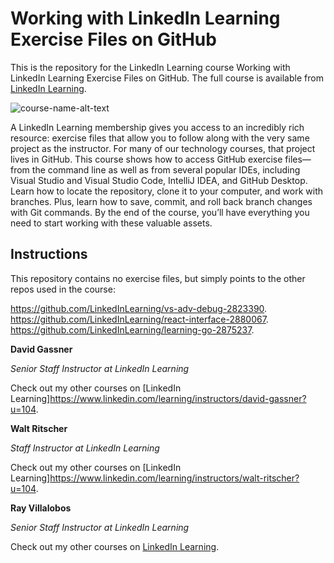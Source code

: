 # Working with LinkedIn Learning Exercise Files on GitHub
This is the repository for the LinkedIn Learning course Working with LinkedIn Learning Exercise Files on GitHub. The full course is available from [LinkedIn Learning][lil-course-url].

![course-name-alt-text][lil-thumbnail-url] 

A LinkedIn Learning membership gives you access to an incredibly rich resource: exercise files that allow you to follow along with the very same project as the instructor. For many of our technology courses, that project lives in GitHub. This course shows how to access GitHub exercise files—from the command line as well as from several popular IDEs, including Visual Studio and Visual Studio Code, IntelliJ IDEA, and GitHub Desktop. Learn how to locate the repository, clone it to your computer, and work with branches. Plus, learn how to save, commit, and roll back branch changes with Git commands. By the end of the course, you’ll have everything you need to start working with these valuable assets.

## Instructions
This repository contains no exercise files, but simply points to the other repos used in the course:

https://github.com/LinkedInLearning/vs-adv-debug-2823390. 
https://github.com/LinkedInLearning/react-interface-2880067. 
https://github.com/LinkedInLearning/learning-go-2875237. 

**David Gassner**

_Senior Staff Instructor at LinkedIn Learning_

Check out my other courses on [LinkedIn Learning]https://www.linkedin.com/learning/instructors/david-gassner?u=104.

**Walt Ritscher**

_Staff Instructor at LinkedIn Learning_

Check out my other courses on [LinkedIn Learning]https://www.linkedin.com/learning/instructors/walt-ritscher?u=104.


**Ray Villalobos**

_Senior Staff Instructor at LinkedIn Learning_

Check out my other courses on [LinkedIn Learning](https://www.linkedin.com/learning/instructors/ray-villalobos?u=104).



[0]: # (Replace these placeholder URLs with actual course URLs)

[lil-course-url]: https://www.linkedin.com/learning/working-with-linkedin-learning-exercise-files-on-github?u=104
[lil-thumbnail-url]: https://cdn.lynda.com/course/2882245/2882245-1621274914030-16x9.jpg

